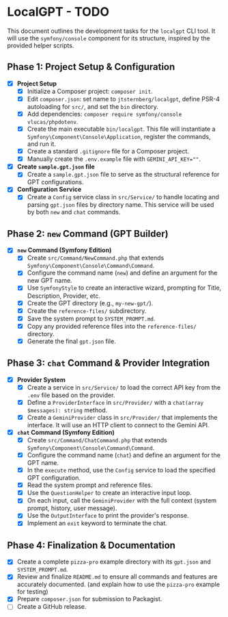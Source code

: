 # LocalGPT - TODO

This document outlines the development tasks for the `localgpt` CLI tool. It will use the `symfony/console` component for its structure, inspired by the provided helper scripts.

## Phase 1: Project Setup & Configuration

- [x] **Project Setup**
    - [x] Initialize a Composer project: `composer init`.
    - [x] Edit `composer.json`: set name to `jtsternberg/localgpt`, define PSR-4 autoloading for `src/`, and set the `bin` directory.
    - [x] Add dependencies: `composer require symfony/console vlucas/phpdotenv`.
    - [x] Create the main executable `bin/localgpt`. This file will instantiate a `Symfony\Component\Console\Application`, register the commands, and run it.
    - [x] Create a standard `.gitignore` file for a Composer project.
    - [x] Manually create the `.env.example` file with `GEMINI_API_KEY=""`.

- [x] **Create `sample.gpt.json` file**
    - [x] Create a `sample.gpt.json` file to serve as the structural reference for GPT configurations.

- [x] **Configuration Service**
    - [x] Create a `Config` service class in `src/Service/` to handle locating and parsing `gpt.json` files by directory name. This service will be used by both `new` and `chat` commands.

## Phase 2: `new` Command (GPT Builder)

- [x] **`new` Command (Symfony Edition)**
    - [x] Create `src/Command/NewCommand.php` that extends `Symfony\Component\Console\Command\Command`.
    - [x] Configure the command name (`new`) and define an argument for the new GPT name.
    - [x] Use `SymfonyStyle` to create an interactive wizard, prompting for Title, Description, Provider, etc.
    - [x] Create the GPT directory (e.g., `my-new-gpt/`).
    - [x] Create the `reference-files/` subdirectory.
    - [x] Save the system prompt to `SYSTEM_PROMPT.md`.
    - [x] Copy any provided reference files into the `reference-files/` directory.
    - [x] Generate the final `gpt.json` file.

## Phase 3: `chat` Command & Provider Integration

- [x] **Provider System**
    - [x] Create a service in `src/Service/` to load the correct API key from the `.env` file based on the provider.
    - [x] Define a `ProviderInterface` in `src/Provider/` with a `chat(array $messages): string` method.
    - [x] Create a `GeminiProvider` class in `src/Provider/` that implements the interface. It will use an HTTP client to connect to the Gemini API.

- [x] **`chat` Command (Symfony Edition)**
    - [x] Create `src/Command/ChatCommand.php` that extends `Symfony\Component\Console\Command\Command`.
    - [x] Configure the command name (`chat`) and define an argument for the GPT name.
    - [x] In the `execute` method, use the `Config` service to load the specified GPT configuration.
    - [x] Read the system prompt and reference files.
    - [x] Use the `QuestionHelper` to create an interactive input loop.
    - [x] On each input, call the `GeminiProvider` with the full context (system prompt, history, user message).
    - [x] Use the `OutputInterface` to print the provider's response.
    - [x] Implement an `exit` keyword to terminate the chat.

## Phase 4: Finalization & Documentation

- [x] Create a complete `pizza-pro` example directory with its `gpt.json` and `SYSTEM_PROMPT.md`.
- [x] Review and finalize `README.md` to ensure all commands and features are accurately documented. (and explain how to use the `pizza-pro` example for testing)
- [X] Prepare `composer.json` for submission to Packagist.
- [ ] Create a GitHub release.